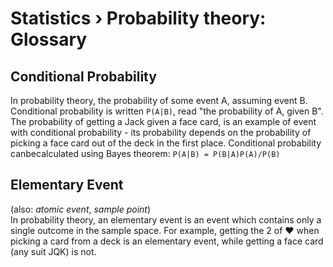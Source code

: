 # Statistics › Probability theory: Glossary


## Conditional Probability
In probability theory, the probability of some event A, assuming event B. Conditional probability is written `P(A|B)`, read "the probability of A, given B". The probability of getting a Jack given a face card, is an example of event with conditional probability - its probability depends on the probability of picking a face card out of the deck in the first place. Conditional probability canbecalculated using Bayes theorem: `P(A|B) = P(B|A)P(A)/P(B)`

## Elementary Event
(also: *atomic event*, *sample point*)     
In probability theory, an elementary event is an event which contains only a single outcome in the sample space. For example, getting the 2 of ❤ when picking a card from a deck is an elementary event, while getting a face card (any suit JQK) is not.
